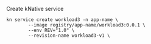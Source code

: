Create kNative service

```
kn service create workload3 -n app-name \
        --image registry/app-name/workload3:0.0.1 \
        --env REV="1.0" \
        --revision-name workload3-v1 \
```
